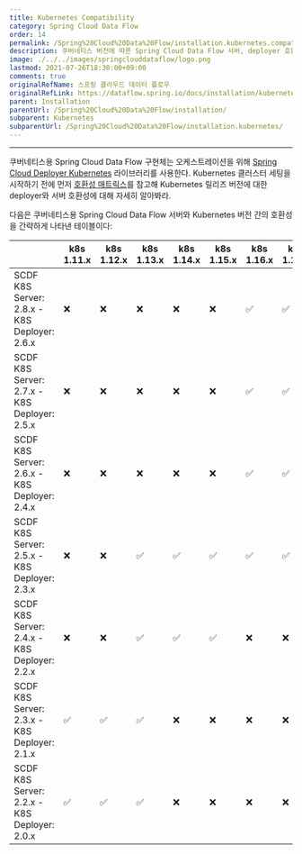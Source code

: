 ```yaml
---
title: Kubernetes Compatibility
category: Spring Cloud Data Flow
order: 14
permalink: /Spring%20Cloud%20Data%20Flow/installation.kubernetes.compatibility/
description: 쿠버네티스 버전에 따른 Spring Cloud Data Flow 서버, deployer 호환성
image: ./../../images/springclouddataflow/logo.png
lastmod: 2021-07-26T18:30:00+09:00
comments: true
originalRefName: 스프링 클라우드 데이터 플로우
originalRefLink: https://dataflow.spring.io/docs/installation/kubernetes/compatibility/
parent: Installation
parentUrl: /Spring%20Cloud%20Data%20Flow/installation/
subparent: Kubernetes
subparentUrl: /Spring%20Cloud%20Data%20Flow/installation.kubernetes/
---
```


---

쿠버네티스용 Spring Cloud Data Flow 구현체는 오케스트레이션을 위해 [Spring Cloud Deployer Kubernetes](https://github.com/spring-cloud/spring-cloud-deployer-kubernetes) 라이브러리를 사용한다. Kubernetes 클러스터 세팅을 시작하기 전에 먼저 [호환성 매트릭스](https://github.com/spring-cloud/spring-cloud-deployer-kubernetes#kubernetes-compatibility)를 참고해 Kubernetes 릴리즈 버전에 대한 deployer와 서버 호환성에 대해 자세히 알아봐라.

다음은 쿠버네티스용 Spring Cloud Data Flow 서버와 Kubernetes 버전 간의 호환성을 간략하게 나타낸 테이블이다:

|                                              | k8s 1.11.x | k8s 1.12.x | k8s 1.13.x | k8s 1.14.x | k8s 1.15.x | k8s 1.16.x | k8s 1.17.x | k8s 1.18.x | k8s 1.19.x |
| -------------------------------------------- | ----------------- | ----------------- | ----------------- | ----------------- | ----------------- | ----------------- | ----------------- | ----------------- | ----------------- |
| SCDF K8S Server: 2.8.x - K8S Deployer: 2.6.x | ❌                 | ❌                 | ❌                 | ❌                 | ❌                 | ✅                 | ✅                 | ✅                 | ✅                 |
| SCDF K8S Server: 2.7.x - K8S Deployer: 2.5.x | ❌                 | ❌                 | ❌                 | ❌                 | ❌                 | ✅                 | ✅                 | ✅                 | ✅                 |
| SCDF K8S Server: 2.6.x - K8S Deployer: 2.4.x | ❌                 | ❌                 | ❌                 | ❌                 | ❌                 | ✅                 | ✅                 | ✅                 | ✅                 |
| SCDF K8S Server: 2.5.x - K8S Deployer: 2.3.x | ❌                 | ❌                 | ✅                 | ✅                 | ✅                 | ✅                 | ✅                 | ✅                 | ✅                 |
| SCDF K8S Server: 2.4.x - K8S Deployer: 2.2.x | ❌                 | ❌                 | ✅                 | ✅                 | ✅                 | ❌                 | ❌                 | ❌                 | ❌                 |
| SCDF K8S Server: 2.3.x - K8S Deployer: 2.1.x | ✅                 | ✅                 | ✅                 | ❌                 | ❌                 | ❌                 | ❌                 | ❌                 | ❌                 |
| SCDF K8S Server: 2.2.x - K8S Deployer: 2.0.x | ✅                 | ✅                 | ✅                 | ❌                 | ❌                 | ❌                 | ❌                 | ❌                 | ❌                 |